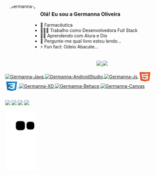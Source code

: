 <img align="left" alt="Germanna-pic" height="200" style="border-radius:50px;" src="https://media.discordapp.net/attachments/936192176000495638/941839328819171401/download20220205203129.png?width=409&height=409"> 

### Olá! Eu sou a Germanna Oliveira
- 💊 Farmacêutica
- 👩🏻‍💻 Trabalho como Desenvolvedora Full Stack
- ✍🏻 Aprendendo com Alura e Dio
- 💬 Pergunte-me qual livro estou lendo...
- ⚡ Fun fact: Odeio Abacate...
##

<div align="center">
  <a href="https://github.com/germannafol">
  <img height="180em" src="https://github-readme-stats.vercel.app/api?username=germannafol&show_icons=true&theme=radical&include_all_commits=true&count_private=true&hide=stars,prs&locale=pt-br&line_height=40"/>
  <img height="180em" src="https://github-readme-stats.vercel.app/api/top-langs/?username=germannafol&layout=compact&langs_count=7&theme=radical&locale=pt-br"/>
</div>
<div style="display: inline_block"><br>
  <img align="center" alt="Germanna-Java" height="30" width="40" src="https://cdn.jsdelivr.net/gh/devicons/devicon/icons/java/java-original.svg">
  <img align="center" alt="Germanna-AndroidStudio" height="30" width="40" src="https://cdn.jsdelivr.net/gh/devicons/devicon/icons/android/android-original.svg">
  <img align="center" alt="Germanna-Js" height="30" width="40" src="https://cdn.jsdelivr.net/gh/devicons/devicon/icons/javascript/javascript-plain.svg">
  <img align="center" alt="Germanna-HTML" height="30" width="40" src="https://raw.githubusercontent.com/devicons/devicon/master/icons/html5/html5-original.svg">
  <img align="center" alt="Germanna-CSS" height="30" width="40" src="https://raw.githubusercontent.com/devicons/devicon/master/icons/css3/css3-original.svg">
  <img align="center" alt="Germanna-XD" height="30" width="40" src="https://cdn.jsdelivr.net/gh/devicons/devicon/icons/xd/xd-plain.svg">
  <img align="center" alt="Germanna-Behace" height="30" width="40" src="https://cdn.jsdelivr.net/gh/devicons/devicon/icons/behance/behance-plain.svg">
  <img align="center" alt="Germanna-Canvas" height="30" width="40" src="https://cdn.jsdelivr.net/gh/devicons/devicon/icons/canva/canva-original.svg">

</div>
  
  ##
  
  <div> 
 <a href="https://instagram.com/germannafol" target="_blank"><img src="https://img.shields.io/badge/-Instagram-%23E4405F?style=for-the-badge&logo=instagram&logoColor=white" target="_blank"></a>
 <a href="https://discord.gg/ZbKDq2gN" target="_blank"><img src="https://img.shields.io/badge/Discord-7289DA?style=for-the-badge&logo=discord&logoColor=white" target="_blank"></a> 
  <a href = "mailto:germannafol@outlook.com"><img src="https://img.shields.io/badge/Microsoft_Outlook-0078D4?style=for-the-badge&logo=microsoft-outlook&logoColor=white" target="_blank"></a>
  <a href="https://www.linkedin.com/in/germanna-oliveira/" target="_blank"><img src="https://img.shields.io/badge/-LinkedIn-%230077B5?style=for-the-badge&logo=linkedin&logoColor=white" target="_blank"></a> 
 
  ![Snake animation](https://github.com/rafaballerini/rafaballerini/blob/output/github-contribution-grid-snake.svg)
 
</div>
